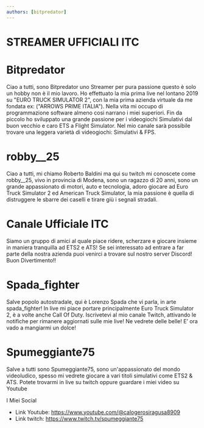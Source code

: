 ```yaml
---
authors: [bitpredator]
---
```


# STREAMER UFFICIALI ITC

<!-- truncate -->
# Bitpredator
Ciao a tutti, sono Bitpredator uno Streamer per pura passione questo è solo un hobby non è il mio lavoro.
Ho effettuato la mia prima live nel lontano 2019 su "EURO TRUCK SIMULATOR 2", con la mia prima azienda virtuale da me fondata ex: ("ARROWS PRIME ITALIA").
Nella vita mi occupo di programmazione software almeno cosi narrano i miei superiori.
Fin da piccolo ho sviluppato una grande passione per i videogiochi Simulativi dal buon vecchio e caro ETS a Flight Simulator. 
Nel mio canale sarà possibile trovare una leggera varietà di videogiochi: Simulativi & FPS.

# robby__25
Ciao a tutti, mi chiamo Roberto Baldini ma qui su twitch mi conoscete come robby__25, vivo in provincia di Modena, sono un ragazzo di 20 anni, sono un grande appassionato di motori, auto e tecnologia, adoro giocare ad Euro Truck Simulator 2 ed American Truck Simulator, la mia passione è quella di distruggere le sbarre dei caselli e tirare giù i segnali stradali.

# Canale Ufficiale ITC
Siamo un gruppo di amici al quale piace ridere, scherzare e giocare insieme in maniera tranquilla ad ETS2 e ATS!
Se sei interessato ad entrare a far parte della nostra azienda puoi venirci a trovare sul nostro server Discord!
Buon Divertimento!!

# Spada_fighter
Salve popolo autostradale, qui è Lorenzo Spada che vi parla, in arte spada_fighter! In live mi piace portare principalmente Euro Truck Simulator 2, è a volte anche Call Of Duty.
Iscrivetevi al mio canale Twitch, attivando le notifiche per rimanere aggiornati sulle mie live! Ne vedrete delle belle! E’ ora vado a mangiarmi un dolce!

# Spumeggiante75
Salve a tutti sono Spumeggiante75, sono un'appassionato del mondo videoludico, spesso mi vedrete giocare a vari titoli simulativi come
ETS2 & ATS. Potete trovarmi in live su twitch oppure guardare i miei video su Youtube

I Miei Social
- Link Youtube: https://www.youtube.com/@calogerosiragusa8909
- Link twitch: https://www.twitch.tv/spumeggiante75